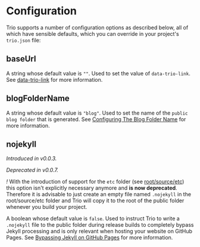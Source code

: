 <!--
template: learnhowto.html
title: Configuration
appendToTarget: true
activeHeaderItem: 2
-->

# Configuration

Trio supports a number of configuration options as described below, all of which have sensible defaults, which you can override in your project's `trio.json` file:

## baseUrl

A string whose default value is `""`. Used to set the value of `data-trio-link`. See <a data-trio-link href="/docs/learn/datatriotagattributes#data-trio-link">data-trio-link</a> for more information.

## blogFolderName

A string whose default value is `"blog"`. Used to set the name of the `public blog folder` that is generated. See <a data-trio-link href="/docs/learn/buildingablog#configuring-the-blog-folder-name">Configuring The Blog Folder Name</a> for more information.

## nojekyll

_Introduced in v0.0.3._

_Deprecated in v0.0.7._

_!_ With the introduction of support for the `etc` folder (see <a data-trio-link href="/docs/learn/projectstructure/#root-source-etc-">root/source/etc</a>) this option isn't explicitly necessary anymore and **is now deprecated**. Therefore it is advisable to just create an empty file named `.nojekyll` in the root/source/etc folder and Trio will copy it to the root of the public folder whenever you build your project.

A boolean whose default value is `false`. Used to instruct Trio to write a `.nojekyll` file to the public folder during release builds to completely bypass Jekyll processing  and is only relevant when hosting your website on GitHub Pages. See <a target="_blank" href="https://github.blog/2009-12-29-bypassing-jekyll-on-github-pages/">Bypassing Jekyll on GitHub Pages</a> for more information.
